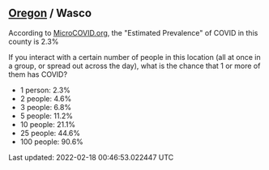 
## [Oregon](/united-states/oregon) / Wasco

According to [MicroCOVID.org](http://microcovid.org),
the "Estimated Prevalence" of COVID in this county is 2.3%

If you interact with a certain number of people in this location
(all at once in a group, or spread out across the day), what is the chance that
1 or more of them has COVID?

- 1 person: 2.3%
- 2 people: 4.6%
- 3 people: 6.8%
- 5 people: 11.2%
- 10 people: 21.1%
- 25 people: 44.6%
- 100 people: 90.6%

Last updated: 2022-02-18 00:46:53.022447 UTC

